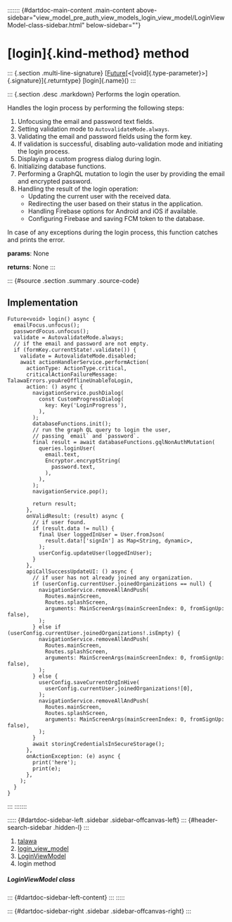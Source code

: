 ::::::: {#dartdoc-main-content .main-content above-sidebar="view_model_pre_auth_view_models_login_view_model/LoginViewModel-class-sidebar.html" below-sidebar=""}
<div>

# [login]{.kind-method} method

</div>

::: {.section .multi-line-signature}
[[Future](https://api.flutter.dev/flutter/dart-core/Future-class.html)[\<[void]{.type-parameter}\>]{.signature}]{.returntype}
[login]{.name}()
:::

::: {.section .desc .markdown}
Performs the login operation.

Handles the login process by performing the following steps:

1.  Unfocusing the email and password text fields.
2.  Setting validation mode to `AutovalidateMode.always`.
3.  Validating the email and password fields using the form key.
4.  If validation is successful, disabling auto-validation mode and
    initiating the login process.
5.  Displaying a custom progress dialog during login.
6.  Initializing database functions.
7.  Performing a GraphQL mutation to login the user by providing the
    email and encrypted password.
8.  Handling the result of the login operation:
    -   Updating the current user with the received data.
    -   Redirecting the user based on their status in the application.
    -   Handling Firebase options for Android and iOS if available.
    -   Configuring Firebase and saving FCM token to the database.

In case of any exceptions during the login process, this function
catches and prints the error.

**params**: None

**returns**: None
:::

::: {#source .section .summary .source-code}
## Implementation

``` language-dart
Future<void> login() async {
  emailFocus.unfocus();
  passwordFocus.unfocus();
  validate = AutovalidateMode.always;
  // if the email and password are not empty.
  if (formKey.currentState!.validate()) {
    validate = AutovalidateMode.disabled;
    await actionHandlerService.performAction(
      actionType: ActionType.critical,
      criticalActionFailureMessage: TalawaErrors.youAreOfflineUnableToLogin,
      action: () async {
        navigationService.pushDialog(
          const CustomProgressDialog(
            key: Key('LoginProgress'),
          ),
        );
        databaseFunctions.init();
        // run the graph QL query to login the user,
        // passing `email` and `password`.
        final result = await databaseFunctions.gqlNonAuthMutation(
          queries.loginUser(
            email.text,
            Encryptor.encryptString(
              password.text,
            ),
          ),
        );
        navigationService.pop();

        return result;
      },
      onValidResult: (result) async {
        // if user found.
        if (result.data != null) {
          final User loggedInUser = User.fromJson(
            result.data!['signIn'] as Map<String, dynamic>,
          );
          userConfig.updateUser(loggedInUser);
        }
      },
      apiCallSuccessUpdateUI: () async {
        // if user has not already joined any organization.
        if (userConfig.currentUser.joinedOrganizations == null) {
          navigationService.removeAllAndPush(
            Routes.mainScreen,
            Routes.splashScreen,
            arguments: MainScreenArgs(mainScreenIndex: 0, fromSignUp: false),
          );
        } else if (userConfig.currentUser.joinedOrganizations!.isEmpty) {
          navigationService.removeAllAndPush(
            Routes.mainScreen,
            Routes.splashScreen,
            arguments: MainScreenArgs(mainScreenIndex: 0, fromSignUp: false),
          );
        } else {
          userConfig.saveCurrentOrgInHive(
            userConfig.currentUser.joinedOrganizations![0],
          );
          navigationService.removeAllAndPush(
            Routes.mainScreen,
            Routes.splashScreen,
            arguments: MainScreenArgs(mainScreenIndex: 0, fromSignUp: false),
          );
        }
        await storingCredentialsInSecureStorage();
      },
      onActionException: (e) async {
        print('here');
        print(e);
      },
    );
  }
}
```
:::
:::::::

::::: {#dartdoc-sidebar-left .sidebar .sidebar-offcanvas-left}
::: {#header-search-sidebar .hidden-l}
:::

1.  [talawa](../../index.html)
2.  [login_view_model](../../view_model_pre_auth_view_models_login_view_model/)
3.  [LoginViewModel](../../view_model_pre_auth_view_models_login_view_model/LoginViewModel-class.html)
4.  login method

##### LoginViewModel class

::: {#dartdoc-sidebar-left-content}
:::
:::::

::: {#dartdoc-sidebar-right .sidebar .sidebar-offcanvas-right}
:::
